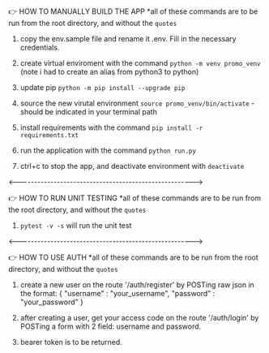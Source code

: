 👉 HOW TO MANUALLY BUILD THE APP
*all of these commands are to be run from the root directory, and without the `quotes`

1. copy the env.sample file and rename it .env. Fill in the necessary credentials.

2. create virtual enviroment with the command `python -m venv promo_venv` (note i had to create an alias from python3 to python)

3. update pip `python -m pip install --upgrade pip`

4. source the new virutal environment `source promo_venv/bin/activate` - should be indicated in your terminal path

5. install requirements with the command `pip install -r requirements.txt`

6. run the application with the command `python run.py`

7. ctrl+c to stop the app, and deactivate environment with `deactivate`

<------------------------------------------------------>


👉 HOW TO RUN UNIT TESTING
*all of these commands are to be run from the root directory, and without the `quotes`

1. `pytest -v -s` will run the unit test

<------------------------------------------------------>

👉 HOW TO USE AUTH
*all of these commands are to be run from the root directory, and without the `quotes`

1. create a new user on the route '/auth/register' by POSTing raw json in the format:
{
    "username" : "your_username",
    "password" : "your_password"
}

2. after creating a user, get your access code on the route '/auth/login' by POSTing a form with 2 field: username and password.
3. bearer token is to be returned. 